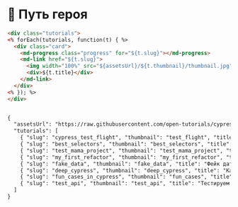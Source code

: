 <style>
.tutorials {
  display: grid;
  margin: -10px;
  grid-template-columns: 33% 33% 33%;
}

@media (max-width: 768px)  {
  .tutorials {
    grid-template-columns: 50% 50%;
  }
}

@media (max-width: 425px)  {
  .tutorials {
    grid-template-columns: 100%;
  }
}

.card {
  margin: 10px;
  position: relative;
}

.card .progress {
  position: absolute;
  right: 10px;
  top: 10px;
  z-index: 1;
}

.card a {
  display: block;
  border-radius: 5px;
  border: 2px solid silver;
  position: relative;
}

.card a img {
  display: block;
  min-height: 100px;
}

.card a div {
  padding: 10px 5px;
  text-align: center;
}
</style>

# 🦸 Путь героя

```html template
<div class="tutorials">
<% forEach(tutorials, function(t) { %>
  <div class="card">
    <md-progress class="progress" for="${t.slug}"></md-progress>
    <md-link href="${t.slug}">
      <img width="100%" src="${assetsUrl}/${t.thumbnail}/thumbnail.jpg">
      <div>${t.title}</div>
    </md-link>
  </div>
<% }); %>
</div>


{ 
  "assetsUrl": "https://raw.githubusercontent.com/open-tutorials/cypress/main/assets",
  "tutorials": [
    { "slug": "cypress_test_flight", "thumbnail": "test_flight", "title": "Первый полет на Cypress" },
    { "slug": "best_selectors", "thumbnail": "best_selectors", "title": "Находим лучшие селекторы" },
    { "slug": "test_mama_project", "thumbnail": "test_mama_project", "title": "Тестируем мама проект на Cypress" },
    { "slug": "my_first_refactor", "thumbnail": "my_first_refactor", "title": "Мой первый рефактор в Cypress" },
    { "slug": "fake_data", "thumbnail": "fake_data", "title": "Фейк дата в тестах" },
    { "slug": "deep_cypress", "thumbnail": "deep_cypress", "title": "Как устроен Cypress внутри" },
    { "slug": "fun_cases_in_cypress", "thumbnail": "fun_cases", "title": "Забавные кейсы" },
    { "slug": "test_api", "thumbnail": "test_api", "title": "Тестируем API в Cypress" }
  ]
}
```